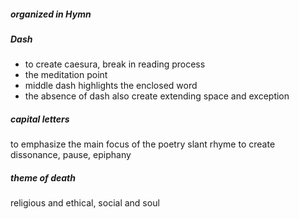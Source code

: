 ##### organized in Hymn



##### Dash
- to create caesura, break in reading process
- the meditation point
- middle dash highlights the enclosed word 
- the absence of dash also create extending space and exception


##### capital letters
to emphasize the main focus of the poetry
slant rhyme to create dissonance, pause, epiphany

##### theme of death
religious and ethical, social and soul 